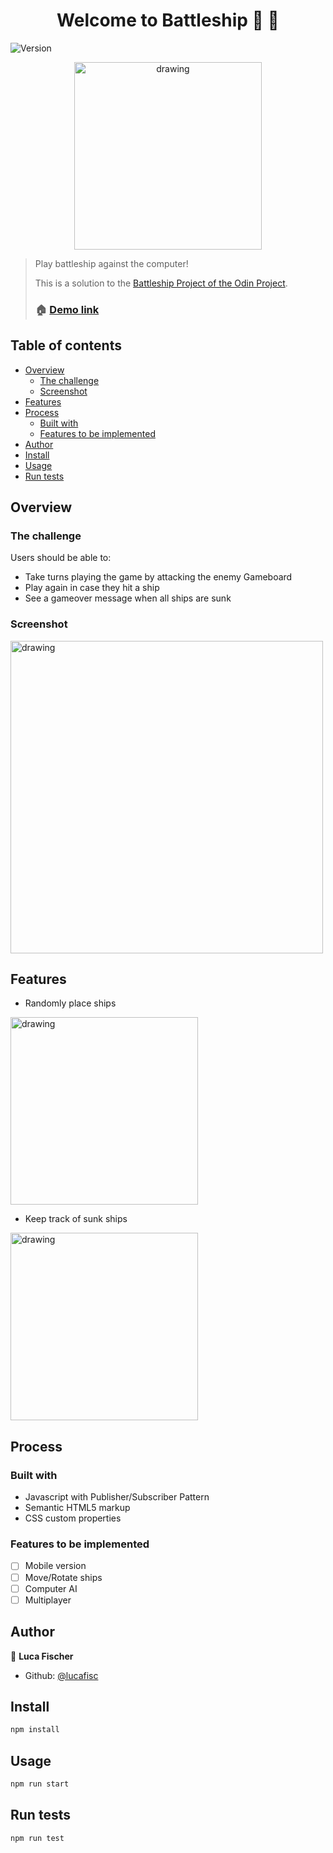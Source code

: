 
<p align="center">
<h1 align="center">Welcome to Battleship 👋 🚢</h1>
</p>


  <img alt="Version" src="https://img.shields.io/badge/version-0.1.0-blue.svg?cacheSeconds=2592000" />

<p align="center">
<img src="https://i.imgur.com/xbQuHvK.png" alt="drawing" width="300"/>
</p>







> Play battleship against the computer!
> 
> This is a solution to the [Battleship Project of the Odin Project](https://www.theodinproject.com/lessons/node-path-javascript-battleship).
> 
> ### 🏠 [Demo link](https://lucafisc.github.io/battleship/)



## Table of contents

- [Overview](#overview)
  - [The challenge](#the-challenge)
  - [Screenshot](#screenshot)
- [Features](#features)
- [Process](#process)
    - [Built with](#built-with)
    - [Features to be implemented](features-to-be-implemented)
- [Author](#author)
- [Install](#install)
- [Usage](#usage)
- [Run tests](#run-tests)


## Overview

### The challenge

Users should be able to:

-  Take turns playing the game by attacking the enemy Gameboard
-  Play again in case they hit a ship
-  See a gameover message when all ships are sunk


### Screenshot
<img src="https://media.giphy.com/media/FQZ07sxcNOYe5wKFO8/giphy.gif" alt="drawing" width="500"/>


## Features
* Randomly place ships

<img src="https://i.imgur.com/mcClYHk.giff" alt="drawing" width="300"/>

* Keep track of sunk ships
<img src="https://i.imgur.com/Ml86g2f.gif" alt="drawing" width="300"/>

## Process

### Built with

- Javascript with Publisher/Subscriber Pattern
- Semantic HTML5 markup
- CSS custom properties

### Features to be implemented

- [ ] Mobile version
- [ ] Move/Rotate ships
- [ ] Computer AI
- [ ] Multiplayer

## Author

👤 **Luca Fischer**

* Github: [@lucafisc](https://github.com/lucafisc)


## Install

```sh
npm install
```

## Usage

```sh
npm run start
```

## Run tests

```sh
npm run test
```
